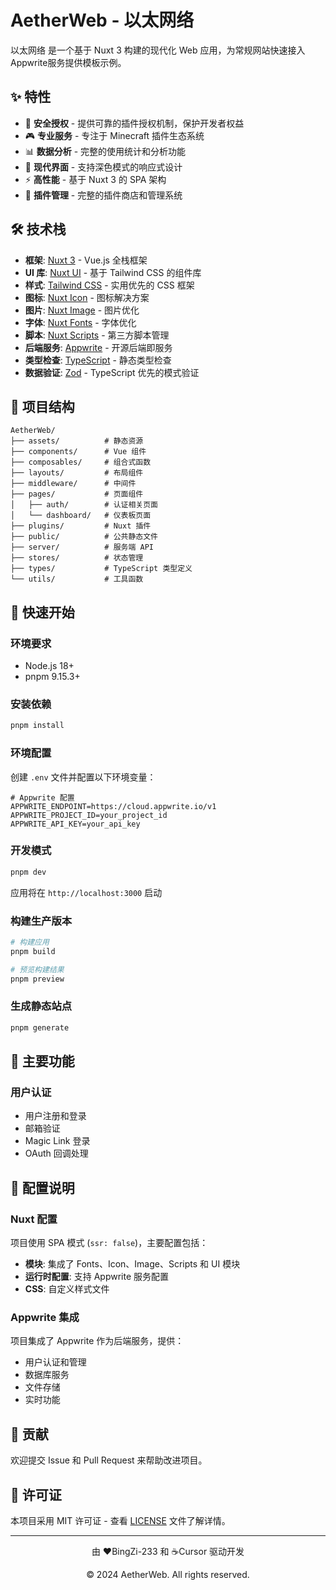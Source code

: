 # AetherWeb - 以太网络

以太网络 是一个基于 Nuxt 3 构建的现代化 Web 应用，为常规网站快速接入Appwrite服务提供模板示例。

## ✨ 特性

- 🔐 **安全授权** - 提供可靠的插件授权机制，保护开发者权益
- 🎮 **专业服务** - 专注于 Minecraft 插件生态系统
- 📊 **数据分析** - 完整的使用统计和分析功能
- 🌙 **现代界面** - 支持深色模式的响应式设计
- ⚡ **高性能** - 基于 Nuxt 3 的 SPA 架构
- 🔧 **插件管理** - 完整的插件商店和管理系统

## 🛠️ 技术栈

- **框架**: [Nuxt 3](https://nuxt.com/) - Vue.js 全栈框架
- **UI 库**: [Nuxt UI](https://ui.nuxt.com/) - 基于 Tailwind CSS 的组件库
- **样式**: [Tailwind CSS](https://tailwindcss.com/) - 实用优先的 CSS 框架
- **图标**: [Nuxt Icon](https://github.com/nuxt-modules/icon) - 图标解决方案
- **图片**: [Nuxt Image](https://image.nuxt.com/) - 图片优化
- **字体**: [Nuxt Fonts](https://fonts.nuxt.com/) - 字体优化
- **脚本**: [Nuxt Scripts](https://scripts.nuxt.com/) - 第三方脚本管理
- **后端服务**: [Appwrite](https://appwrite.io/) - 开源后端即服务
- **类型检查**: [TypeScript](https://www.typescriptlang.org/) - 静态类型检查
- **数据验证**: [Zod](https://zod.dev/) - TypeScript 优先的模式验证

## 📁 项目结构

```
AetherWeb/
├── assets/          # 静态资源
├── components/      # Vue 组件
├── composables/     # 组合式函数
├── layouts/         # 布局组件
├── middleware/      # 中间件
├── pages/           # 页面组件
│   ├── auth/        # 认证相关页面
│   └── dashboard/   # 仪表板页面
├── plugins/         # Nuxt 插件
├── public/          # 公共静态文件
├── server/          # 服务端 API
├── stores/          # 状态管理
├── types/           # TypeScript 类型定义
└── utils/           # 工具函数
```

## 🚀 快速开始

### 环境要求

- Node.js 18+ 
- pnpm 9.15.3+

### 安装依赖

```bash
pnpm install
```

### 环境配置

创建 `.env` 文件并配置以下环境变量：

```env
# Appwrite 配置
APPWRITE_ENDPOINT=https://cloud.appwrite.io/v1
APPWRITE_PROJECT_ID=your_project_id
APPWRITE_API_KEY=your_api_key
```

### 开发模式

```bash
pnpm dev
```

应用将在 `http://localhost:3000` 启动

### 构建生产版本

```bash
# 构建应用
pnpm build

# 预览构建结果
pnpm preview
```

### 生成静态站点

```bash
pnpm generate
```

## 📱 主要功能

### 用户认证
- 用户注册和登录
- 邮箱验证
- Magic Link 登录
- OAuth 回调处理

## 🔧 配置说明

### Nuxt 配置

项目使用 SPA 模式 (`ssr: false`)，主要配置包括：

- **模块**: 集成了 Fonts、Icon、Image、Scripts 和 UI 模块
- **运行时配置**: 支持 Appwrite 服务配置
- **CSS**: 自定义样式文件

### Appwrite 集成

项目集成了 Appwrite 作为后端服务，提供：
- 用户认证和管理
- 数据库服务
- 文件存储
- 实时功能

## 🤝 贡献

欢迎提交 Issue 和 Pull Request 来帮助改进项目。

## 📄 许可证

本项目采用 MIT 许可证 - 查看 [LICENSE](LICENSE) 文件了解详情。

---

<div align="center">
  <p>由 ❤️BingZi-233 和 ☕Cursor 驱动开发</p>
  <p>© 2024 AetherWeb. All rights reserved.</p>
</div> 
